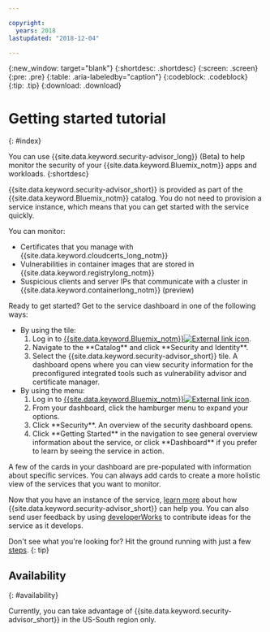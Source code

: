 ```yaml
---

copyright:
  years: 2018
lastupdated: "2018-12-04"

---
```


{:new_window: target="blank"}
{:shortdesc: .shortdesc}
{:screen: .screen}
{:pre: .pre}
{:table: .aria-labeledby="caption"}
{:codeblock: .codeblock}
{:tip: .tip}
{:download: .download}

# Getting started tutorial
{: #index}

You can use {{site.data.keyword.security-advisor_long}} (Beta) to help monitor the security of your {{site.data.keyword.Bluemix_notm}} apps and workloads.
{:shortdesc}

{{site.data.keyword.security-advisor_short}} is provided as part of the {{site.data.keyword.Bluemix_notm}} catalog. You do not need to provision a service instance, which means that you can get started with the service quickly.

You can monitor:

- Certificates that you manage with {{site.data.keyword.cloudcerts_long_notm}}
- Vulnerabilities in container images that are stored in {{site.data.keyword.registrylong_notm}}
- Suspicious clients and server IPs that communicate with a cluster in {{site.data.keyword.containerlong_notm}} (preview)

Ready to get started? Get to the service dashboard in one of the following ways:

<ul>
  <li>By using the tile:
    <ol>
      <li>Log in to <a href="https://console.bluemix.net/catalog/" target="_blank">{{site.data.keyword.Bluemix_notm}}<img src="../../icons/launch-glyph.svg" alt="External link icon"></a>.</li>
      <li>Navigate to the **Catalog** and click **Security and Identity**.</li>
      <li>Select the {{site.data.keyword.security-advisor_short}} tile. A dashboard opens where you can view security information for the preconfigured integrated tools such as vulnerability advisor and certificate manager.</li>
    </ol>
  </li>
  <li>By using the menu:
    <ol>
      <li>Log in to <a href="https://console.bluemix.net" target="_blank">{{site.data.keyword.Bluemix_notm}}<img src="../../icons/launch-glyph.svg" alt="External link icon"></a>.</li>
      <li>From your dashboard, click the hamburger menu to expand your options.</li>
      <li>Click **Security**. An overview of the security dashboard opens.</li>
      <li>Click **Getting Started** in the navigation to see general overview information about the service, or click **Dashboard** if you prefer to learn by seeing the service in action.</li>
    </ol>
  </li>
</ul>

A few of the cards in your dashboard are pre-populated with information about specific services. You can always add cards to create a more holistic view of the services that you want to monitor.

Now that you have an instance of the service, [learn more](about.html) about how {{site.data.keyword.security-advisor_short}} can help you. You can also send user feedback by using [developerWorks](ts_index.html) to contribute ideas for the service as it develops.

Don't see what you're looking for? Hit the ground running with just a few [steps](setup.html).
{: tip}

## Availability
{: #availability}

Currently, you can take advantage of {{site.data.keyword.security-advisor_short}} in the US-South region only.
